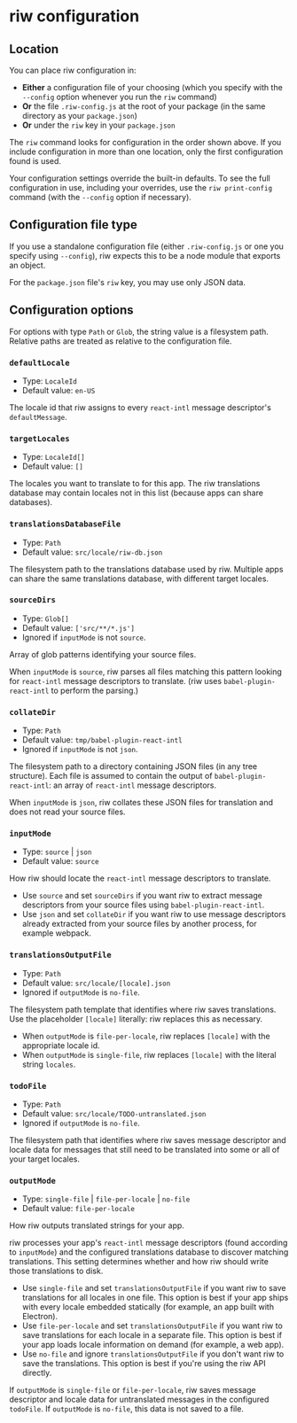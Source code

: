# riw configuration

## Location

You can place riw configuration in:

- **Either** a configuration file of your choosing (which you specify with the `--config` option whenever you run the `riw` command)
- **Or** the file `.riw-config.js` at the root of your package (in the same directory as your `package.json`)
- **Or** under the `riw` key in your `package.json`

The `riw` command looks for configuration in the order shown above. If you include configuration in more than one location, only the first configuration found is used.

Your configuration settings override the built-in defaults. To see the full configuration in use, including your overrides, use the `riw print-config` command (with the `--config` option if necessary).


## Configuration file type

If you use a standalone configuration file (either `.riw-config.js` or one you specify using `--config`), riw expects this to be a node module that exports an object.

For the `package.json` file's `riw` key, you may use only JSON data.


## Configuration options

For options with type `Path` or `Glob`, the string value is a filesystem path. Relative paths are treated as relative to the configuration file.

### `defaultLocale`

- Type: `LocaleId`
- Default value: `en-US`

The locale id that riw assigns to every `react-intl` message descriptor's `defaultMessage`.

### `targetLocales`

- Type: `LocaleId[]`
- Default value: `[]`

The locales you want to translate to for this app. The riw translations database may contain locales not in this list (because apps can share databases).

### `translationsDatabaseFile`

- Type: `Path`
- Default value: `src/locale/riw-db.json`

The filesystem path to the translations database used by riw. Multiple apps can share the same translations database, with different target locales.

### `sourceDirs`

- Type: `Glob[]`
- Default value: `['src/**/*.js']`
- Ignored if `inputMode` is not `source`.

Array of glob patterns identifying your source files.

When `inputMode` is `source`, riw parses all files matching this pattern looking for `react-intl` message descriptors to translate. (riw uses `babel-plugin-react-intl` to perform the parsing.)


### `collateDir`

- Type: `Path`
- Default value: `tmp/babel-plugin-react-intl`
- Ignored if `inputMode` is not `json`.

The filesystem path to a directory containing JSON files (in any tree structure). Each file is assumed to contain the output of `babel-plugin-react-intl`: an array of `react-intl` message descriptors.

When `inputMode` is `json`, riw collates these JSON files for translation and does not read your source files.


### `inputMode`

- Type: `source` | `json`
- Default value: `source`

How riw should locate the `react-intl` message descriptors to translate.

- Use `source` and set `sourceDirs` if you want riw to extract message descriptors from your source files using `babel-plugin-react-intl`.
- Use `json` and set `collateDir` if you want riw to use message descriptors already extracted from your source files by another process, for example webpack.

### `translationsOutputFile`

- Type: `Path`
- Default value: `src/locale/[locale].json`
- Ignored if `outputMode` is `no-file`.

The filesystem path template that identifies where riw saves translations. Use the placeholder `[locale]` literally: riw replaces this as necessary.

- When `outputMode` is `file-per-locale`, riw replaces `[locale]` with the appropriate locale id.
- When `outputMode` is `single-file`, riw replaces `[locale]` with the literal string `locales`.


### `todoFile`

- Type: `Path`
- Default value: `src/locale/TODO-untranslated.json`
- Ignored if `outputMode` is `no-file`.

The filesystem path that identifies where riw saves message descriptor and locale data for messages that still need to be translated into some or all of your target locales.


### `outputMode`

- Type: `single-file` | `file-per-locale` | `no-file`
- Default value: `file-per-locale`

How riw outputs translated strings for your app.

riw processes your app's `react-intl` message descriptors (found according to `inputMode`) and the configured translations database to discover matching translations. This setting determines whether and how riw should write those translations to disk.

- Use `single-file` and set `translationsOutputFile` if you want riw to save translations for all locales in one file. This option is best if your app ships with every locale embedded statically (for example, an app built with Electron).
- Use `file-per-locale` and set `translationsOutputFile` if you want riw to save translations for each locale in a separate file. This option is best if your app loads locale information on demand (for example, a web app).
- Use `no-file` and ignore `translationsOutputFile` if you don't want riw to save the translations. This option is best if you're using the riw API directly.

If `outputMode` is `single-file` or `file-per-locale`, riw saves message descriptor and locale data for untranslated messages in the configured `todoFile`. If `outputMode` is `no-file`, this data is not saved to a file.
